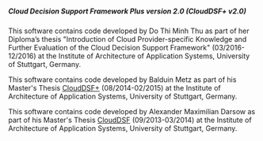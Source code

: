 ##### Cloud Decision Support Framework Plus version 2.0 (CloudDSF+ v2.0)

This software contains code developed by Do Thi Minh Thu as part of her Diploma’s thesis "Introduction of Cloud Provider-specific Knowledge and Further Evaluation of the Cloud Decision Support Framework" (03/2016-12/2016) at the Institute of Architecture of Application Systems, University of Stuttgart, Germany.

This software contains code developed by Balduin Metz as part of his Master's Thesis [CloudDSF+](https://github.com/bametz/clouddsfPlus) (08/2014-02/2015) at the Institute of Architecture of Application Systems, University of Stuttgart, Germany.

This software contains code developed by Alexander Maximilian Darsow as part of his Master's Thesis [CloudDSF](https://github.com/adarsow/clouddsf) (09/2013-03/2014) at the Institute of Architecture of Application Systems, University of Stuttgart, Germany.
